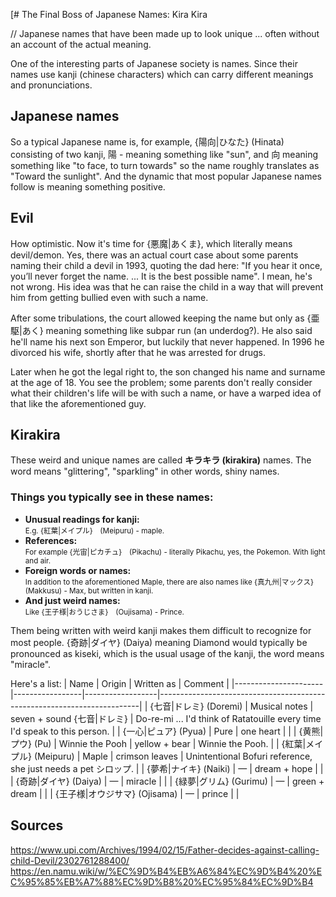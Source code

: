 [# The Final Boss of Japanese Names: Kira Kira
 
// Japanese names that have been made up to look unique ... often without an account of the actual meaning.

One of the interesting parts of Japanese society is names. Since their names use kanji (chinese characters) which can carry different meanings and pronunciations.

## Japanese names

So a typical Japanese name is, for example, {陽向|ひなた} (Hinata) consisting of two kanji, 陽 - meaning something like "sun", and 向 meaning something like "to face, to turn towards" so the name roughly translates as "Toward the sunlight". And the dynamic that most popular Japanese names follow is meaning something positive. 

## Evil

How optimistic. Now it's time for {悪魔|あくま}, which literally means devil/demon. Yes, there was an actual court case about some parents naming their child a devil in 1993, quoting the dad here: "If you hear it once, you’ll never forget the name. ... It is the best possible name". I mean, he's not wrong. His idea was that he can raise the child in a way that will prevent him from getting bullied even with such a name.

After some tribulations, the court allowed keeping the name but only as {亜駆|あく} meaning something like subpar run (an underdog?). He also said he'll name his next son Emperor, but luckily that never happened. In 1996 he divorced his wife, shortly after that he was arrested for drugs. 

Later when he got the legal right to, the son changed his name and surname at the age of 18. You see the problem; some parents don't really consider what their children's life will be with such a name, or have a warped idea of that like the aforementioned guy. 


## Kirakira

These weird and unique names are called **キラキラ (kirakira)** names. The word means "glittering", "sparkling" in other words, shiny names.  

### Things you typically see in these names:

- **Unusual readings for kanji:**<br>
  <small class="desc">E.g. {紅葉|メイプル}　(Meipuru) - maple.</small>
- **References:**<br>
  <small class="desc">For example {光宙|ピカチュ}　(Pikachu) - literally Pikachu, yes, the Pokemon. With light and air.</small>
- **Foreign words or names:**<br>
  <small class="desc">In addition to the aforementioned Maple, there are also names like {真九州|マックス}　(Makkusu) - Max, but written in kanji.</small>
- **And just weird names:**<br>
  <small class="desc">Like {王子様|おうじさま}　(Oujisama) - Prince.</small>

Them being written with weird kanji makes them difficult to recognize for most people. {奇跡|ダイヤ} (Daiya) meaning Diamond would typically be pronounced as kiseki, which is the usual usage of the kanji, the word means "miracle".

Here's a list:
| Name                 | Origin          | Written as      | Comment                                                                 |
|----------------------|-----------------|------------------|-------------------------------------------------------------------------|
| {七音|ドレミ} (Doremi)     | Musical notes   | seven + sound {七音|ドレミ}   | Do-re-mi ... I'd think of Ratatouille every time I'd speak to this person. |
| {一心|ピュア} (Pyua)       | Pure             | one heart        |                                                                         |
| {黄熊|プウ} (Pu)           | Winnie the Pooh | yellow + bear    | Winnie the Pooh.                                                       |
| {紅葉|メイプル} (Meipuru)   | Maple            | crimson leaves   | Unintentional Bofuri reference, she just needs a pet シロップ.             |
| {夢希|ナイキ} (Naiki)       | —                | dream + hope     |                                                                         |
| {奇跡|ダイヤ} (Daiya)       | —                | miracle           |                                                                         |
| {緑夢|グリム} (Gurimu)      | —                | green + dream    |                                                                         |
| {王子様|オウジサマ} (Ojisama) | —                | prince            |                                                                         |

## Sources
https://www.upi.com/Archives/1994/02/15/Father-decides-against-calling-child-Devil/2302761288400/
https://en.namu.wiki/w/%EC%9D%B4%EB%A6%84%EC%9D%B4%20%EC%95%85%EB%A7%88%EC%9D%B8%20%EC%95%84%EC%9D%B4